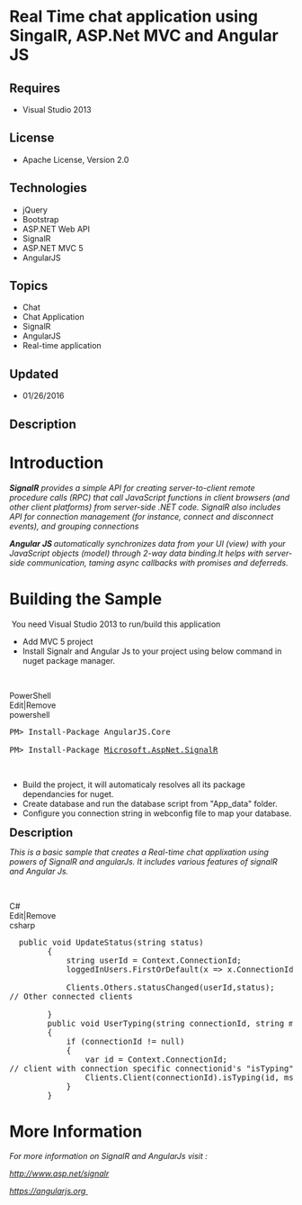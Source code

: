 # Real Time chat application using SingalR, ASP.Net MVC and Angular JS
## Requires
- Visual Studio 2013
## License
- Apache License, Version 2.0
## Technologies
- jQuery
- Bootstrap
- ASP.NET Web API
- SignalR
- ASP.NET MVC 5
- AngularJS
## Topics
- Chat
- Chat Application
- SignalR
- AngularJS
- Real-time application
## Updated
- 01/26/2016
## Description

<h1>Introduction</h1>
<p><em><span><strong>SignalR</strong> provides a simple API for creating server-to-client remote procedure calls (RPC) that call JavaScript functions in client browsers (and other client platforms) from server-side .NET code. SignalR also includes API for connection
 management (for instance, connect and disconnect events), and grouping connections</span></em></p>
<p><em><strong><em>Angular JS</em> </strong>automatically synchronizes data from your UI (view) with your JavaScript objects (model) through 2-way data binding.I<span>t helps with server-side communication, taming async callbacks with promises and deferreds.</span></em></p>
<h1><span>Building the Sample</span></h1>
<p>&nbsp;You need Visual Studio 2013 to run/build this application</p>
<ul>
<li>Add MVC 5 project </li><li>Install Signalr and Angular Js to your project using below command in nuget package manager.
</li></ul>
<p>&nbsp;</p>
<div class="scriptcode">
<div class="pluginEditHolder" pluginCommand="mceScriptCode">
<div class="title"><span>PowerShell</span></div>
<div class="pluginLinkHolder"><span class="pluginEditHolderLink">Edit</span>|<span class="pluginRemoveHolderLink">Remove</span></div>
<span class="hidden">powershell</span>

<div class="preview">
<pre class="powershell">PM&gt;&nbsp;Install<span class="powerShell__operator">-</span>Package&nbsp;AngularJS.Core&nbsp;
&nbsp;
PM&gt;&nbsp;Install<span class="powerShell__operator">-</span>Package&nbsp;<a class="libraryLink" href="https://msdn.microsoft.com/en-US/library/Microsoft.AspNet.SignalR.aspx" target="_blank" title="Auto generated link to Microsoft.AspNet.SignalR">Microsoft.AspNet.SignalR</a></pre>
</div>
</div>
</div>
<p>&nbsp;</p>
<ul>
<li>Build the project, it will automaticaly resolves all its package dependancies for nuget.
</li><li>Create database and run the database script from &quot;App_data&quot; folder. </li><li>Configure you connection string in webconfig file to map your database. </li></ul>
<p><span style="font-size:20px; font-weight:bold">Description</span></p>
<p><em>This is a basic sample that creates a Real-time chat applixation using powers of SignalR and angularJs. It includes various features of signalR and Angular Js.</em></p>
<p>&nbsp;</p>
<div class="scriptcode">
<div class="pluginEditHolder" pluginCommand="mceScriptCode">
<div class="title"><span>C#</span></div>
<div class="pluginLinkHolder"><span class="pluginEditHolderLink">Edit</span>|<span class="pluginRemoveHolderLink">Remove</span></div>
<span class="hidden">csharp</span>

<div class="preview">
<pre class="csharp">&nbsp;&nbsp;<span class="cs__keyword">public</span>&nbsp;<span class="cs__keyword">void</span>&nbsp;UpdateStatus(<span class="cs__keyword">string</span>&nbsp;status)&nbsp;
&nbsp;&nbsp;&nbsp;&nbsp;&nbsp;&nbsp;&nbsp;&nbsp;{&nbsp;
&nbsp;&nbsp;&nbsp;&nbsp;&nbsp;&nbsp;&nbsp;&nbsp;&nbsp;&nbsp;&nbsp;&nbsp;<span class="cs__keyword">string</span>&nbsp;userId&nbsp;=&nbsp;Context.ConnectionId;&nbsp;
&nbsp;&nbsp;&nbsp;&nbsp;&nbsp;&nbsp;&nbsp;&nbsp;&nbsp;&nbsp;&nbsp;&nbsp;loggedInUsers.FirstOrDefault(x&nbsp;=&gt;&nbsp;x.ConnectionId&nbsp;==&nbsp;userId).status&nbsp;=status;&nbsp;
&nbsp;&nbsp;&nbsp;&nbsp;&nbsp;&nbsp;&nbsp;&nbsp;&nbsp;&nbsp;&nbsp;&nbsp;&nbsp;&nbsp;&nbsp;&nbsp;&nbsp;&nbsp;&nbsp;&nbsp;&nbsp;&nbsp;&nbsp;&nbsp;&nbsp;&nbsp;&nbsp;&nbsp;&nbsp;&nbsp;&nbsp;&nbsp;&nbsp;&nbsp;&nbsp;&nbsp;
&nbsp;&nbsp;&nbsp;&nbsp;&nbsp;&nbsp;&nbsp;&nbsp;&nbsp;&nbsp;&nbsp;&nbsp;Clients.Others.statusChanged(userId,status);&nbsp;
<span class="cs__com">//&nbsp;Other&nbsp;connected&nbsp;clients</span>&nbsp;
&nbsp;&nbsp;&nbsp;&nbsp;&nbsp;&nbsp;&nbsp;&nbsp;&nbsp;&nbsp;&nbsp;&nbsp;&nbsp;
&nbsp;&nbsp;&nbsp;&nbsp;&nbsp;&nbsp;&nbsp;&nbsp;}&nbsp;
&nbsp;&nbsp;&nbsp;&nbsp;&nbsp;&nbsp;&nbsp;&nbsp;<span class="cs__keyword">public</span>&nbsp;<span class="cs__keyword">void</span>&nbsp;UserTyping(<span class="cs__keyword">string</span>&nbsp;connectionId,&nbsp;<span class="cs__keyword">string</span>&nbsp;msg)&nbsp;
&nbsp;&nbsp;&nbsp;&nbsp;&nbsp;&nbsp;&nbsp;&nbsp;{&nbsp;
&nbsp;&nbsp;&nbsp;&nbsp;&nbsp;&nbsp;&nbsp;&nbsp;&nbsp;&nbsp;&nbsp;&nbsp;<span class="cs__keyword">if</span>&nbsp;(connectionId&nbsp;!=&nbsp;<span class="cs__keyword">null</span>)&nbsp;
&nbsp;&nbsp;&nbsp;&nbsp;&nbsp;&nbsp;&nbsp;&nbsp;&nbsp;&nbsp;&nbsp;&nbsp;{&nbsp;
&nbsp;&nbsp;&nbsp;&nbsp;&nbsp;&nbsp;&nbsp;&nbsp;&nbsp;&nbsp;&nbsp;&nbsp;&nbsp;&nbsp;&nbsp;&nbsp;var&nbsp;id&nbsp;=&nbsp;Context.ConnectionId;&nbsp;
<span class="cs__com">//&nbsp;client&nbsp;with&nbsp;connection&nbsp;specific&nbsp;connectionid's&nbsp;&quot;isTyping&quot;&nbsp;method&nbsp;will&nbsp;be&nbsp;called</span>&nbsp;
&nbsp;&nbsp;&nbsp;&nbsp;&nbsp;&nbsp;&nbsp;&nbsp;&nbsp;&nbsp;&nbsp;&nbsp;&nbsp;&nbsp;&nbsp;&nbsp;Clients.Client(connectionId).isTyping(id,&nbsp;msg);&nbsp;
&nbsp;&nbsp;&nbsp;&nbsp;&nbsp;&nbsp;&nbsp;&nbsp;&nbsp;&nbsp;&nbsp;&nbsp;}&nbsp;
&nbsp;&nbsp;&nbsp;&nbsp;&nbsp;&nbsp;&nbsp;&nbsp;}</pre>
</div>
</div>
</div>
<ul>
</ul>
<h1>More Information</h1>
<p><em>For more information on SignalR and AngularJs visit :</em></p>
<p><em><em><a href="http://www.asp.net/signalr" target="_blank">http://www.asp.net/signalr</a>&nbsp;&nbsp;</em></em></p>
<p><em><em><a href="https://angularjs.org/" target="_blank">https://angularjs.org
</a>&nbsp;</em></em></p>
<p><em><em><br>
</em></em></p>
